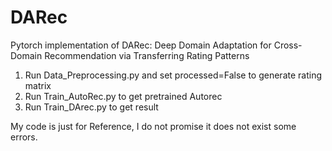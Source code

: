 # DARec
Pytorch implementation of DARec: Deep Domain Adaptation for Cross-Domain Recommendation via Transferring Rating Patterns

1. Run Data_Preprocessing.py and set processed=False to generate rating matrix
2. Run Train_AutoRec.py to get pretrained Autorec
3. Run Train_DArec.py to get result

My code is just for Reference, I do not promise it does not exist some errors.
